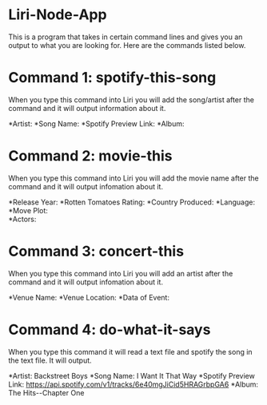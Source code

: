 # Liri-Node-App
This is a program that takes in certain command lines and gives you an output to what you are looking for. Here are the commands listed below.

# Command 1: spotify-this-song
When you type this command into Liri you will add the song/artist after the command and it will output information about it.

*Artist:
*Song Name:
*Spotify Preview Link:
*Album:

# Command 2: movie-this
When you type this command into Liri you will add the movie name after the command and it will output infomation about it.

*Release Year:
*Rotten Tomatoes Rating:
*Country Produced:
*Language:
*Move Plot:   
*Actors:

# Command 3: concert-this
When you type this command into Liri you will add an artist after the command and it will output infomation about it.

*Venue Name:
*Venue Location:
*Data of Event:

# Command 4: do-what-it-says
When you type this command it will read a text file and spotify the song in the text file. It will output.

*Artist: Backstreet Boys
*Song Name: I Want It That Way
*Spotify Preview Link: https://api.spotify.com/v1/tracks/6e40mgJiCid5HRAGrbpGA6
*Album: The Hits--Chapter One



